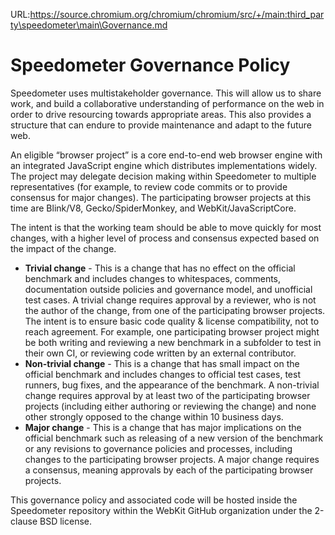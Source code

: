 URL:https://source.chromium.org/chromium/chromium/src/+/main:third_party\speedometer\main\Governance.md
# Speedometer Governance Policy

Speedometer uses multistakeholder governance.
This will allow us to share work, and build a collaborative understanding of performance on the web
in order to drive resourcing towards appropriate areas.
This also provides a structure that can endure to provide maintenance and adapt to the future web.

An eligible “browser project” is a core end-to-end web browser engine with an integrated JavaScript engine
which distributes implementations widely. The project may delegate decision making within Speedometer
to multiple representatives (for example, to review code commits or to provide consensus for major changes).
The participating browser projects at this time are Blink/V8, Gecko/SpiderMonkey, and WebKit/JavaScriptCore.

The intent is that the working team should be able to move quickly for most changes,
with a higher level of process and consensus expected based on the impact of the change.

-   **Trivial change** - This is a change that has no effect on the official benchmark and includes changes
    to whitespaces, comments, documentation outside policies and governance model, and unofficial test cases.
    A trivial change requires approval by a reviewer, who is not the author of the change,
    from one of the participating browser projects.
    The intent is to ensure basic code quality & license compatibility, not to reach agreement.
    For example, one participating browser project might be both writing and reviewing a new benchmark in
    a subfolder to test in their own CI, or reviewing code written by an external contributor.
-   **Non-trivial change** - This is a change that has small impact on the official benchmark and includes
    changes to official test cases, test runners, bug fixes, and the appearance of the benchmark.
    A non-trivial change requires approval by at least two of the participating browser projects
    (including either authoring or reviewing the change) and none other strongly opposed to the change
    within 10 business days.
-   **Major change** - This is a change that has major implications on the official benchmark such as
    releasing of a new version of the benchmark or any revisions to governance policies and processes,
    including changes to the participating browser projects.
    A major change requires a consensus, meaning approvals by each of the participating browser projects.

This governance policy and associated code will be hosted inside the Speedometer repository within
the WebKit GitHub organization under the 2-clause BSD license.
